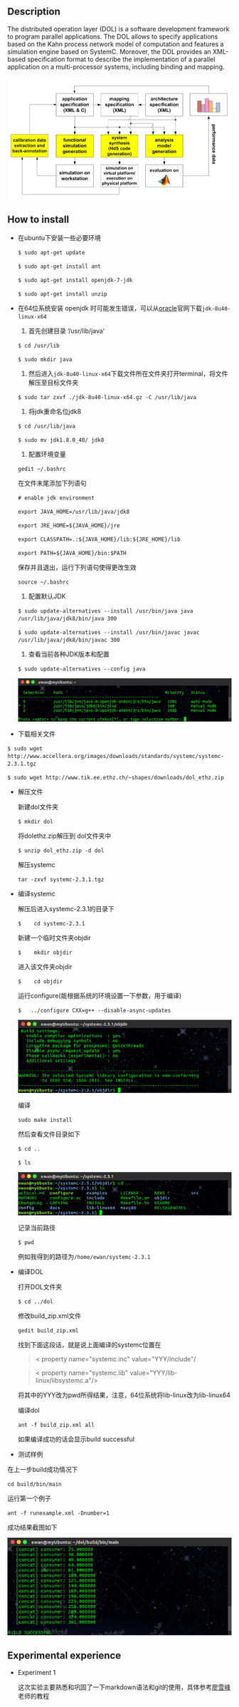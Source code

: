 ## Description

  The distributed operation layer (DOL) is a software development framework to program parallel applications. The DOL allows to specify applications based on the Kahn process network model of computation and features a simulation engine based on SystemC. Moreover, the DOL provides an XML-based specification format to describe the implementation of a parallel application on a multi-processor systems, including binding and mapping.

  ![structure](https://raw.githubusercontent.com/Scintillium/Res/master/DOL-RES/dol-form.png)

## How to install

* 在ubuntu下安装一些必要环境

  `$ sudo apt-get update`

  `$ sudo apt-get install ant`

  `$ sudo apt-get install openjdk-7-jdk`

  `$ sudo apt-get install unzip`

* 在64位系统安装 openjdk 时可能发生错误，可以从[oracle](http://www.oracle.com/technetwork/java/javase/downloads/index.html)官网下载`jdk-8u40-linux-x64`

  1. 首先创建目录 ’/usr/lib/java‘

    `$ cd /usr/lib`

    `$ sudo mkdir java`

  1. 然后进入`jdk-8u40-linux-x64`下载文件所在文件夹打开terminal，将文件解压至目标文件夹

    `$ sudo tar zxvf ./jdk-8u40-linux-x64.gz -C /usr/lib/java`

  1. 将jdk重命名位jdk8  

    `$ cd /usr/lib/java`

    `$ sudo mv jdk1.8.0_40/ jdk8`

  1. 配置环境变量

    `gedit ~/.bashrc `

   在文件末尾添加下列语句

     `# enable jdk environment`

     `export JAVA_HOME=/usr/lib/java/jdk8`

     `export JRE_HOME=${JAVA_HOME}/jre`

     `export CLASSPATH=.:${JAVA_HOME}/lib:${JRE_HOME}/lib`

     `export PATH=${JAVA_HOME}/bin:$PATH`

    保存并且退出，运行下列语句使得更改生效

    `source ~/.bashrc`

  1. 配置默认JDK

   `$ sudo update-alternatives --install /usr/bin/java java /usr/lib/java/jdk8/bin/java 300`

   `$ sudo update-alternatives --install /usr/bin/javac javac /usr/lib/java/jdk8/bin/javac 300`

  1. 查看当前各种JDK版本和配置

   `$ sudo update-alternatives --config java`

   ![JDK版本](https://raw.githubusercontent.com/Scintillium/Res/master/DOL-RES/jdk.png)

* 下载相关文件

 `$ sudo wget http://www.accellera.org/images/downloads/standards/systemc/systemc-2.3.1.tgz`

 `$ sudo wget http://www.tik.ee.ethz.ch/~shapes/downloads/dol_ethz.zip`

* 解压文件

  新建dol文件夹

  `$ mkdir dol`

  将dolethz.zip解压到 dol文件夹中

  `$ unzip dol_ethz.zip -d dol`

   解压systemc

   `tar -zxvf systemc-2.3.1.tgz`

* 编译systemc

  解压后进入systemc-2.3.1的目录下

  `$	cd systemc-2.3.1`

  新建一个临时文件夹objdir

  `$	mkdir objdir`

  进入该文件夹objdir

  `$	cd objdir`

   运行configure(能根据系统的环境设置一下参数，用于编译)

   `$	../configure CXX=g++ --disable-async-updates`

    ![conffigure](https://raw.githubusercontent.com/Scintillium/Res/master/DOL-RES/systemc.png)

    编译

    `sudo make install`

    然后查看文件目录如下

    `$ cd ..`

    `$ ls`

    ![list](https://raw.githubusercontent.com/Scintillium/Res/master/DOL-RES/systemc-list.png)

    记录当前路径

    `$ pwd`

    例如我得到的路径为`/home/ewan/systemc-2.3.1
`

* 编译DOL

  打开DOL文件夹

  `$ cd ../dol`

  修改build_zip.xml文件

  `gedit build_zip.xml`

  找到下面这段话，就是说上面编译的systemc位置在

   > < property name="systemc.inc" value="YYY/include"/  

  > < property name="systemc.lib" value="YYY/lib-linux/libsystemc.a"/>

  将其中的YYY改为pwd所得结果，注意，64位系统将lib-linux改为lib-linux64

  编译dol

  `ant -f build_zip.xml all`

  如果编译成功的话会显示build successful

* 测试样例

 在上一步build成功情况下

 `cd build/bin/main`

 运行第一个例子

 `ant -f runexample.xml -Dnumber=1`

 成功结果截图如下

 ![success](https://raw.githubusercontent.com/Scintillium/Res/master/DOL-RES/dol-build-success.png)




## Experimental experience

* Experiment 1

  这次实验主要熟悉和巩固了一下markdown语法和git的使用，具体参考[廖雪峰](http://www.liaoxuefeng.com/wiki/0013739516305929606dd18361248578c67b8067c8c017b000)老师的教程

